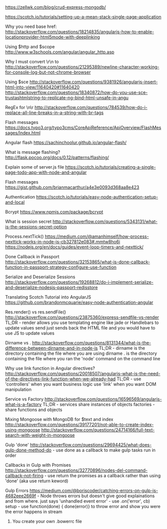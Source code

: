 https://zellwk.com/blog/crud-express-mongodb/

https://scotch.io/tutorials/setting-up-a-mean-stack-single-page-application

Why you need base href:
http://stackoverflow.com/questions/18214835/angularjs-how-to-enable-locationprovider-html5mode-with-deeplinking

Using $http and $scope
http://www.w3schools.com/angular/angular_http.asp

Why I must convert \r\n to <br> 
http://stackoverflow.com/questions/21295389/newline-character-working-for-console-log-but-not-chrome-browser

Using $sce
http://stackoverflow.com/questions/9381926/angularjs-insert-html-into-view/11640420#11640420
http://stackoverflow.com/questions/18340872/how-do-you-use-sce-trustashtmlstring-to-replicate-ng-bind-html-unsafe-in-angu

RegEx for \n\r
http://stackoverflow.com/questions/784539/how-do-i-replace-all-line-breaks-in-a-string-with-br-tags

Flash messages
https://docs.typo3.org/typo3cms/CoreApiReference/ApiOverview/FlashMessages/Index.html

Angular flash
https://sachinchoolur.github.io/angular-flash/

What is message flashing?
http://flask.pocoo.org/docs/0.12/patterns/flashing/ 

Explain some of server.js file
https://scotch.io/tutorials/creating-a-single-page-todo-app-with-node-and-angular

Flash messages
https://gist.github.com/brianmacarthur/a4e3e0093d368aa8e423 

Authentication
https://scotch.io/tutorials/easy-node-authentication-setup-and-local 

Bcrypt
https://www.npmjs.com/package/bcrypt 

What is session secret
http://stackoverflow.com/questions/5343131/what-is-the-sessions-secret-option

Process.nextTick()
https://medium.com/@amanhimself/how-process-nexttick-works-in-node-js-cb327812e083#.mmtw8ho6i
https://nodejs.org/en/docs/guides/event-loop-timers-and-nexttick/

Done Callback in Passport
http://stackoverflow.com/questions/32153865/what-is-done-callback-function-in-passport-strategy-configure-use-function

Serialize and Deserialize Sessions
http://stackoverflow.com/questions/19268812/do-i-implement-serialize-and-deserialize-nodesjs-passport-redisstore

Translating Scotch Tutorial into AngularJS
https://github.com/brandonmcquarie/easy-node-authentication-angular

Res.render() vs res.sendFile()
http://stackoverflow.com/questions/23875360/express-sendfile-vs-render
	TL;DR - render allows you use templating engine like jade or Handlebars to update values
			send just sends back the HTML file and you would have to use JS to update values

Dirname vs .
http://stackoverflow.com/questions/8131344/what-is-the-difference-between-dirname-and-in-node-js
	TL;DR - dirname is the directory containing the file where you are using dirname
			. is the directory containing the file where you ran the 'node' command on the command line

Why use link function in Angular directives?
http://stackoverflow.com/questions/20018507/angularjs-what-is-the-need-of-the-directives-link-function-when-we-already-had
	TL;DR - use 'controllers' when you want business logic
			use 'link' when you want DOM manipulation

Service vs Factory
http://stackoverflow.com/questions/16596569/angularjs-what-is-a-factory
	TL;DR - services share instances of objects
			factories - share functions and objects

Mixing Mongoose with MongoDB for $text and index
http://stackoverflow.com/questions/39177201/not-able-to-create-index-using-mongoose
http://stackoverflow.com/questions/24714166/full-text-search-with-weight-in-mongoose

Gulp 'done'
http://stackoverflow.com/questions/29694425/what-does-gulp-done-method-do
	- use done as a callback to make gulp tasks run in order

Callbacks in Gulp with Promises
http://stackoverflow.com/questions/32770896/nodes-del-command-callback-not-firing
	- use return the promises as a callback rather than using 'done' (aka use return keword)

Gulp Errors
https://medium.com/@boriscoder/catching-errors-on-gulp-js-4682eee2669f
	- Node throws errors but doesn't give good explainations and from where. just says 'unhandled event error'
	- use .on('error', cb) setup
	- use function(done) { done(error)} to throw error and show you were the error happens in stream

1. You create your own .bowerrc file